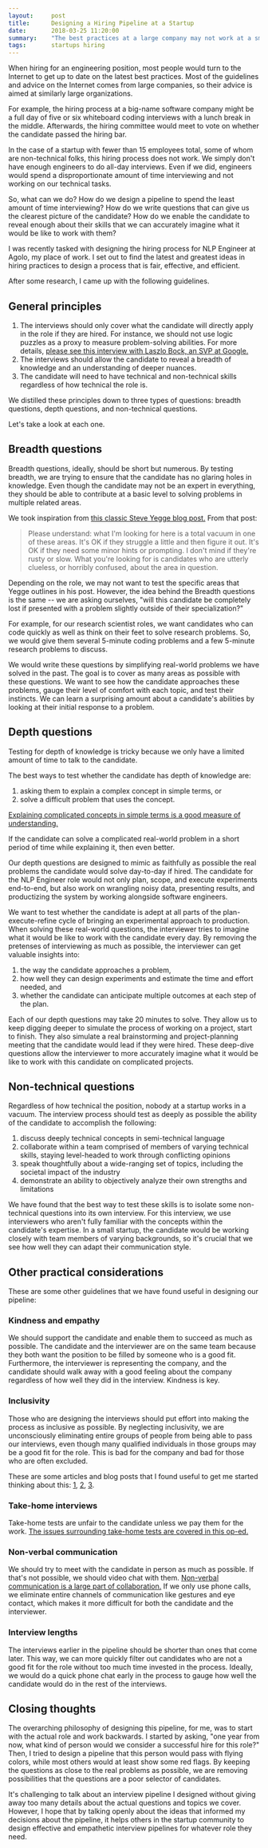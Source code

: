 ```yaml
---
layout:     post
title:      Designing a Hiring Pipeline at a Startup
date:       2018-03-25 11:20:00
summary:    "The best practices at a large company may not work at a small-sized startup"
tags:       startups hiring
---
```


When hiring for an engineering position, most people would turn to the Internet to get up to date on the latest best practices. Most of the guidelines and advice on the Internet comes from large companies, so their advice is aimed at similarly large organizations.

For example, the hiring process at a big-name software company might be a full day of five or six whiteboard coding interviews with a lunch break in the middle. Afterwards, the hiring committee would meet to vote on whether the candidate passed the hiring bar.

In the case of a startup with fewer than 15 employees total, some of whom are non-technical folks, this hiring process does not work. We simply don't have enough engineers to do all-day interviews. Even if we did, engineers would spend a disproportionate amount of time interviewing and not working on our technical tasks.

So, what can we do? How do we design a pipeline to spend the least amount of time interviewing? How do we write questions that can give us the clearest picture of the candidate? How do we enable the candidate to reveal enough about their skills that we can accurately imagine what it would be like to work with them?

I was recently tasked with designing the hiring process for NLP Engineer at Agolo, my place of work. I set out to find the latest and greatest ideas in hiring practices to design a process that is fair, effective, and efficient.

After some research, I came up with the following guidelines.

## General principles

1. The interviews should only cover what the candidate will directly apply in the role if they are hired. For instance, we should not use logic puzzles as a proxy to measure problem-solving abilities. For more details, [please see this interview with Laszlo Bock, an SVP at Google.](http://www.nytimes.com/2013/06/20/business/in-head-hunting-big-data-may-not-be-such-a-big-deal.html?pagewanted=all)
1. The interviews should allow the candidate to reveal a breadth of knowledge and an understanding of deeper nuances.
1. The candidate will need to have technical and non-technical skills regardless of how technical the role is.

We distilled these principles down to three types of questions: breadth questions, depth questions, and non-technical questions.

Let's take a look at each one.

## Breadth questions

Breadth questions, ideally, should be short but numerous. By testing breadth, we are trying to ensure that the candidate has no glaring holes in knowledge. Even though the candidate may not be an expert in everything, they should be able to contribute at a basic level to solving problems in multiple related areas.

We took inspiration from [this classic Steve Yegge blog post.](https://sites.google.com/site/steveyegge2/five-essential-phone-screen-questions) From that post:

> Please understand:   what I'm looking for here is a total vacuum in one of these areas. It's OK if they struggle a little and then figure it out. It's OK if they need some minor hints or prompting. I don't mind if they're rusty or slow. What you're looking for is candidates who are utterly clueless, or horribly confused, about the area in question.

Depending on the role, we may not want to test the specific areas that Yegge outlines in his post. However, the idea behind the Breadth questions is the same -- we are asking ourselves, "will this candidate be completely lost if presented with a problem slightly outside of their specialization?"

For example, for our research scientist roles, we want candidates who can code quickly as well as think on their feet to solve research problems. So, we would give them several 5-minute coding problems and a few 5-minute research problems to discuss.

We would write these questions by simplifying real-world problems we have solved in the past. The goal is to cover as many areas as possible with these questions. We want to see how the candidate approaches these problems, gauge their level of comfort with each topic, and test their instincts. We can learn a surprising amount about a candidate's abilities by looking at their initial response to a problem.

## Depth questions

Testing for depth of knowledge is tricky because we only have a limited amount of time to talk to the candidate.

The best ways to test whether the candidate has depth of knowledge are:

1. asking them to explain a complex concept in simple terms, or
2. solve a difficult problem that uses the concept.

[Explaining complicated concepts in simple terms is a good measure of understanding.](https://kottke.org/17/06/if-you-cant-explain-something-in-simple-terms-you-dont-understand-it)

If the candidate can solve a complicated real-world problem in a short period of time while explaining it, then even better.

Our depth questions are designed to mimic as faithfully as possible the real problems the candidate would solve day-to-day if hired. The candidate for the NLP Engineer role would not only plan, scope, and execute experiments end-to-end, but also work on wrangling noisy data, presenting results, and productizing the system by working alongside software engineers.

We want to test whether the candidate is adept at all parts of the plan-execute-refine cycle of bringing an experimental approach to production. When solving these real-world questions, the interviewer tries to imagine what it would be like to work with the candidate every day. By removing the pretenses of interviewing as much as possible, the interviewer can get valuable insights into:

1. the way the candidate approaches a problem,
1. how well they can design experiments and estimate the time and effort needed, and 
1. whether the candidate can anticipate multiple outcomes at each step of the plan.

Each of our depth questions may take 20 minutes to solve. They allow us to keep digging deeper to simulate the process of working on a project, start to finish. They also simulate a real brainstorming and project-planning meeting that the candidate would lead if they were hired. These deep-dive questions allow the interviewer to more accurately imagine what it would be like to work with this candidate on complicated projects.

## Non-technical questions

Regardless of how technical the position, nobody at a startup works in a vacuum. The interview process should test as deeply as possible the ability of the candidate to accomplish the following:

1. discuss deeply technical concepts in semi-technical language
1. collaborate within a team comprised of members of varying technical skills, staying level-headed to work through conflicting opinions
1. speak thoughtfully about a wide-ranging set of topics, including the societal impact of the industry
1. demonstrate an ability to objectively analyze their own strengths and limitations

We have found that the best way to test these skills is to isolate some non-technical questions into its own interview. For this interview, we use interviewers who aren't fully familiar with the concepts within the candidate's expertise. In a small startup, the candidate would be working closely with team members of varying backgrounds, so it's crucial that we see how well they can adapt their communication style.

## Other practical considerations

These are some other guidelines that we have found useful in designing our pipeline:

### Kindness and empathy

We should support the candidate and enable them to succeed as much as possible. The candidate and the interviewer are on the same team because they both want the position to be filled by someone who is a good fit. Furthermore, the interviewer is representing the company, and the candidate should walk away with a good feeling about the company regardless of how well they did in the interview. Kindness is key.

### Inclusivity

Those who are designing the interviews should put effort into making the process as inclusive as possible. By neglecting inclusivity, we are unconsciously eliminating entire groups of people from being able to pass our interviews, even though many qualified individuals in those groups may be a good fit for the role. This is bad for the company and bad for those who are often excluded.

These are some articles and blog posts that I found useful to get me started thinking about this: [1](https://work.qz.com/1095637/diversity-and-inclusion-a-guide-to-unbiased-hiring-from-quartz-at-work/), [2](https://www.ziprecruiter.com/blog/the-right-way-to-incorporate-diversity-hiring-goals-and-strategies/), [3](https://medium.com/@s_m_i/lessons-in-inclusive-hiring-what-ive-learnt-d8501d8925d5).

### Take-home interviews

Take-home tests are unfair to the candidate unless we pay them for the work. [The issues surrounding take-home tests are covered in this op-ed.](https://www.nytimes.com/2010/12/04/your-money/04shortcuts.html)

### Non-verbal communication

We should try to meet with the candidate in person as much as possible. If that's not possible, we should video chat with them. [Non-verbal communication is a large part of collaboration.](https://www.thebalance.com/nonverbal-communication-in-the-workplace-1918470) If we only use phone calls, we eliminate entire channels of communication like gestures and eye contact, which makes it more difficult for both the candidate and the interviewer.

### Interview lengths

The interviews earlier in the pipeline should be shorter than ones that come later. This way, we can more quickly filter out candidates who are not a good fit for the role without too much time invested in the process. Ideally, we would do a quick phone chat early in the process to gauge how well the candidate would do in the rest of the interviews.

## Closing thoughts

The overarching philosophy of designing this pipeline, for me, was to start with the actual role and work backwards. I started by asking, "one year from now, what kind of person would we consider a successful hire for this role?" Then, I tried to design a pipeline that this person would pass with flying colors, while most others would at least show some red flags. By keeping the questions as close to the real problems as possible, we are removing possibilities that the questions are a poor selector of candidates.

It's challenging to talk about an interview pipeline I designed without giving away too many details about the actual questions and topics we cover. However, I hope that by talking openly about the ideas that informed my decisions about the pipeline, it helps others in the startup community to design effective and empathetic interview pipelines for whatever role they need.
